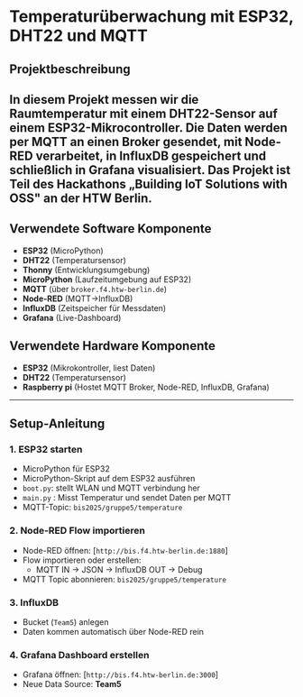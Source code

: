 # Temperaturüberwachung mit ESP32, DHT22 und MQTT

## Projektbeschreibung
In diesem Projekt messen wir die Raumtemperatur mit einem **DHT22-Sensor** auf einem **ESP32**-Mikrocontroller. Die Daten werden per **MQTT** an einen Broker gesendet, mit **Node-RED** verarbeitet, in **InfluxDB** gespeichert und schließlich in **Grafana** visualisiert.
Das Projekt ist Teil des Hackathons „Building IoT Solutions with OSS" an der HTW Berlin.
---
## Verwendete Software Komponente
- **ESP32** (MicroPython)
- **DHT22** (Temperatursensor)
- **Thonny** (Entwicklungsumgebung)
- **MicroPython** (Laufzeitumgebung auf ESP32)
- **MQTT** (über `broker.f4.htw-berlin.de`)
- **Node-RED** (MQTT→InfluxDB)
- **InfluxDB** (Zeitspeicher für Messdaten)
- **Grafana** (Live-Dashboard)

## Verwendete Hardware Komponente
- **ESP32** (Mikrokontroller, liest Daten)
- **DHT22** (Temperatursensor)
- **Raspberry pi** (Hostet MQTT Broker, Node-RED, InfluxDB, Grafana)
  
---

## Setup-Anleitung

### 1. ESP32 starten
- MicroPython für ESP32   
- MicroPython-Skript auf dem ESP32 ausführen
- `boot.py`: stellt WLAN und MQTT verbindung her 
- `main.py` : Misst Temperatur und sendet Daten per MQTT
- MQTT-Topic: `bis2025/gruppe5/temperature`

### 2. Node-RED Flow importieren
- Node-RED öffnen: [`http://bis.f4.htw-berlin.de:1880`]
- Flow importieren oder erstellen:
  - MQTT IN → JSON → InfluxDB OUT
                   → Debug
- MQTT Topic abonnieren: `bis2025/gruppe5/temperature`

### 3. InfluxDB
- Bucket (`Team5`) anlegen
- Daten kommen automatisch über Node-RED rein
  
### 4. Grafana Dashboard erstellen
- Grafana öffnen: [`http://bis.f4.htw-berlin.de:3000`]
- Neue Data Source: **Team5**
